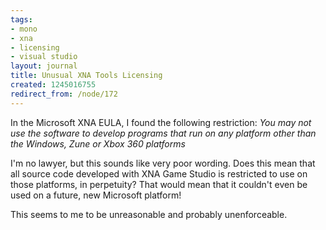 ```yaml
---
tags:
- mono
- xna
- licensing
- visual studio
layout: journal
title: Unusual XNA Tools Licensing
created: 1245016755
redirect_from: /node/172
---
```

In the Microsoft XNA EULA, I found the following restriction: _You may not use the software to develop programs that run on any platform other than the Windows, Zune or Xbox 360 platforms_<!--break-->

I'm no lawyer, but  this sounds like very poor wording. Does this mean that all source code developed with XNA Game Studio is restricted to use on those platforms, in perpetuity? That would mean that it couldn't even be used on a future, new Microsoft platform!

This seems to me to be unreasonable and probably unenforceable.